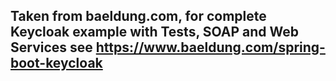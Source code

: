 ## Taken from baeldung.com, for complete Keycloak example with Tests, SOAP and Web Services see https://www.baeldung.com/spring-boot-keycloak